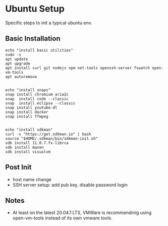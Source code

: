 # Ubuntu Setup 

Specific steps to init a typical ubuntu env.

## Basic Installation

```
echo "install basic utilities"
sudo -s
apt update
apt upgrade
apt install curl git nodejs npm net-tools openssh-server fswatch open-vm-tools
apt autoremove


echo "install snaps"
snap install chromium aria2c
snap  install code --classic
snap  install eclipse --classic
snap install youtube-dl
snap install docker
snap install ffmpeg


echo "install sdkman"
curl -s "https://get.sdkman.io" | bash
source "$HOME/.sdkman/bin/sdkman-init.sh"
sdk install 11.0.7.fx-librca
sdk install maven
sdk install visualvm
```

## Post Init

* host name change
* SSH server setup: add pub key, disable password login 

## Notes
* At least on the latest 20.04.1 LTS, VMWare is recommendinig using open-vm-tools instead of its own vmware tools. 